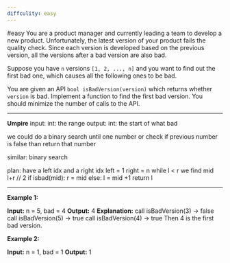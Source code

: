 ```yaml
---
diffculity: easy
---
```

#easy 
You are a product manager and currently leading a team to develop a new product. Unfortunately, the latest version of your product fails the quality check. Since each version is developed based on the previous version, all the versions after a bad version are also bad.

Suppose you have `n` versions `[1, 2, ..., n]` and you want to find out the first bad one, which causes all the following ones to be bad.

You are given an API `bool isBadVersion(version)` which returns whether `version` is bad. Implement a function to find the first bad version. You should minimize the number of calls to the API.
****
**Umpire**
input: 
	int: the range
output:
	int: the start of what bad

we could do a binary  search until one number or check if previous number is false than return that number

similar:
	binary search

plan:
	have a left idx and a right idx
		left  = 1
		right = n
	while l < r
		we find mid
			l+r // 2
		if isbad(mid):
			r = mid
		else:
		l = mid +1
	return l



****
**Example 1:**

**Input:** n = 5, bad = 4
**Output:** 4
**Explanation:**
call isBadVersion(3) -> false
call isBadVersion(5) -> true
call isBadVersion(4) -> true
Then 4 is the first bad version.

**Example 2:**

**Input:** n = 1, bad = 1
**Output:** 1